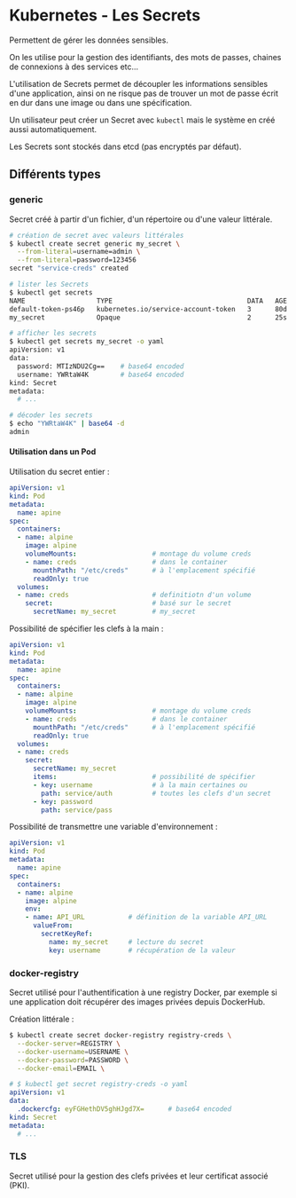 # Kubernetes - Les Secrets

Permettent de gérer les données sensibles.

On les utilise pour la gestion des identifiants, des mots de passes, chaines de connexions à des services etc...

L'utilisation de Secrets permet de découpler les informations sensibles d'une application, ainsi on ne risque pas de trouver un mot de passe écrit en dur dans une image ou dans une spécification.

Un utilisateur peut créer un Secret avec `kubectl` mais le système en créé aussi automatiquement.

Les Secrets sont stockés dans etcd (pas encryptés par défaut).

## Différents types

### generic

Secret créé à partir d'un fichier, d'un répertoire ou d'une valeur littérale.

````bash
# création de secret avec valeurs littérales
$ kubectl create secret generic my_secret \
  --from-literal=username=admin \
  --from-literal=password=123456
secret "service-creds" created
````

````bash
# lister les Secrets
$ kubectl get secrets
NAME                  TYPE                                  DATA   AGE
default-token-ps46p   kubernetes.io/service-account-token   3      80d  # secret généré par k8s pour accéder à l'api server
my_secret             Opaque                                2      25s
````

````bash
# afficher les secrets
$ kubectl get secrets my_secret -o yaml
apiVersion: v1
data:
  password: MTIzNDU2Cg==    # base64 encoded
  username: YWRtaW4K        # base64 encoded
kind: Secret
metadata:
  # ...
````

````bash
# décoder les secrets
$ echo "YWRtaW4K" | base64 -d
admin
````

#### Utilisation dans un Pod

Utilisation du secret entier :

````yaml
apiVersion: v1
kind: Pod
metadata:
  name: apine
spec:
  containers:
  - name: alpine
    image: alpine
    volumeMounts:                   # montage du volume creds
    - name: creds                   # dans le container
      mounthPath: "/etc/creds"      # à l'emplacement spécifié
      readOnly: true
  volumes:
  - name: creds                     # definitiotn d'un volume
    secret:                         # basé sur le secret
      secretName: my_secret         # my_secret
````

Possibilité de spécifier les clefs à la main :

````yaml
apiVersion: v1
kind: Pod
metadata:
  name: apine
spec:
  containers:
  - name: alpine
    image: alpine
    volumeMounts:                   # montage du volume creds
    - name: creds                   # dans le container
      mounthPath: "/etc/creds"      # à l'emplacement spécifié
      readOnly: true
  volumes:
  - name: creds
    secret:
      secretName: my_secret
      items:                        # possibilité de spécifier
      - key: username               # à la main certaines ou
        path: service/auth          # toutes les clefs d'un secret
      - key: password
        path: service/pass
````

Possibilité de transmettre une variable d'environnement :

````yaml
apiVersion: v1
kind: Pod
metadata:
  name: apine
spec:
  containers:
  - name: alpine
    image: alpine
    env:
    - name: API_URL           # définition de la variable API_URL
      valueFrom:
        secretKeyRef:
          name: my_secret     # lecture du secret
          key: username       # récupération de la valeur
````


### docker-registry

Secret utilisé pour l'authentification à une registry Docker, par exemple si une application doit récupérer des images privées depuis DockerHub.

Création littérale :

````bash
$ kubectl create secret docker-registry registry-creds \
  --docker-server=REGISTRY \
  --docker-username=USERNAME \
  --docker-password=PASSWORD \
  --docker-email=EMAIL \
````

````yaml
# $ kubectl get secret registry-creds -o yaml
apiVersion: v1
data:
  .dockercfg: eyFGHethDV5ghHJgd7X=      # base64 encoded
kind: Secret
metadata:
  # ...
````

### TLS

Secret utilisé pour la gestion des clefs privées et leur certificat associé (PKI).



